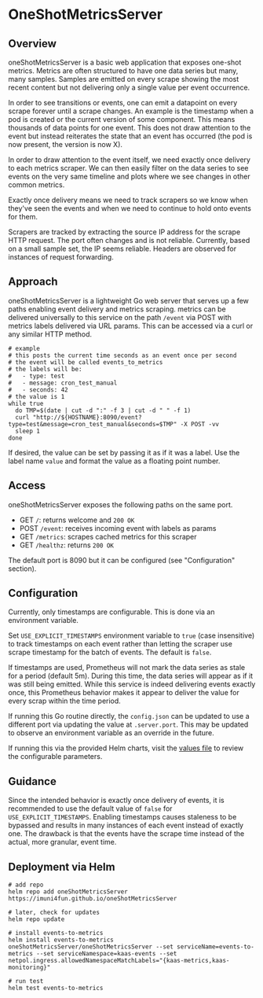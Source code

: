 # OneShotMetricsServer

## Overview

oneShotMetricsServer is a basic web application that exposes one-shot metrics. Metrics are often structured to have one data series but many, many samples. Samples are emitted on every scrape showing the most recent content but not delivering only a single value per event occurrence.

In order to see transitions or events, one can emit a datapoint on every scrape forever until a scrape changes. An example is the timestamp when a pod is created or the current version of some component. This means thousands of data points for one event. This does not draw attention to the event but instead reiterates the state that an event has occurred (the pod is now present, the version is now X).

In order to draw attention to the event itself, we need exactly once delivery to each metrics scraper. We can then easily filter on the data series to see events on the very same timeline and plots where we see changes in other common metrics.

Exactly once delivery means we need to track scrapers so we know when they've seen the events and when we need to continue to hold onto events for them.

Scrapers are tracked by extracting the source IP address for the scrape HTTP request. The port often changes and is not reliable. Currently, based on a small sample set, the IP seems reliable. Headers are observed for instances of request forwarding.

## Approach

oneShotMetricsServer is a lightweight Go web server that serves up a few paths enabling event delivery and metrics scraping. metrics can be delivered universally to this service on the path `/event` via POST with metrics labels delivered via URL params. This can be accessed via a curl or any similar HTTP method.

```
# example
# this posts the current time seconds as an event once per second
# the event will be called events_to_metrics
# the labels will be:
#   - type: test
#   - message: cron_test_manual
#   - seconds: 42
# the value is 1
while true
  do TMP=$(date | cut -d ":" -f 3 | cut -d " " -f 1)
  curl "http://${HOSTNAME}:8090/event?type=test&message=cron_test_manual&seconds=$TMP" -X POST -vv
  sleep 1
done
```

If desired, the value can be set by passing it as if it was a label. Use the label name `value` and format the value as a floating point number.

## Access

oneShotMetricsServer exposes the following paths on the same port.

- GET `/`: returns welcome and `200 OK`
- POST `/event`: receives incoming event with labels as params
- GET `/metrics`: scrapes cached metrics for this scraper
- GET `/healthz`: returns `200 OK`

The default port is 8090 but it can be configured (see "Configuration" section).

## Configuration

Currently, only timestamps are configurable. This is done via an environment variable.

Set `USE_EXPLICIT_TIMESTAMPS` environment variable to `true` (case insensitive) to track timestamps on each event rather than letting the scraper use scrape timestamp for the batch of events. The default is `false`.

If timestamps are used, Prometheus will not mark the data series as stale for a period (default 5m). During this time, the data series will appear as if it was still being emitted. While this service is indeed delivering events exactly once, this Prometheus behavior makes it appear to deliver the value for every scrap within the time period.

If running this Go routine directly, the `config.json` can be updated to use a different port via updating the value at `.server.port`. This may be updated to observe an environment variable as an override in the future.

If running this via the provided Helm charts, visit the [values file](./charts/oneShotMetricsServer/values.yaml) to review the configurable parameters.

## Guidance

Since the intended behavior is exactly once delivery of events, it is recommended to use the default value of `false` for `USE_EXPLICIT_TIMESTAMPS`. Enabling timestamps causes staleness to be bypassed and results in many instances of each event instead of exactly one. The drawback is that the events have the scrape time instead of the actual, more granular, event time.

## Deployment via Helm

```
# add repo
helm repo add oneShotMetricsServer https://imuni4fun.github.io/oneShotMetricsServer

# later, check for updates
helm repo update

# install events-to-metrics
helm install events-to-metrics oneShotMetricsServer/oneShotMetricsServer --set serviceName=events-to-metrics --set serviceNamespace=kaas-events --set netpol.ingress.allowedNamespaceMatchLabels="{kaas-metrics,kaas-monitoring}"

# run test
helm test events-to-metrics
```
